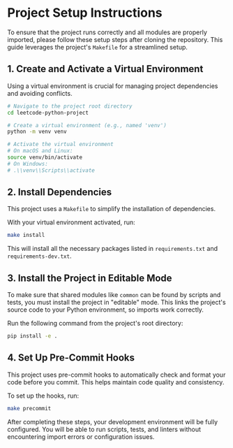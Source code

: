 # Project Setup Instructions

To ensure that the project runs correctly and all modules are properly imported, please follow these setup steps after cloning the repository. This guide leverages the project's `Makefile` for a streamlined setup.

## 1. Create and Activate a Virtual Environment

Using a virtual environment is crucial for managing project dependencies and avoiding conflicts.

```bash
# Navigate to the project root directory
cd leetcode-python-project

# Create a virtual environment (e.g., named 'venv')
python -m venv venv

# Activate the virtual environment
# On macOS and Linux:
source venv/bin/activate
# On Windows:
# .\\venv\\Scripts\\activate
```

## 2. Install Dependencies

This project uses a `Makefile` to simplify the installation of dependencies.

With your virtual environment activated, run:

```bash
make install
```

This will install all the necessary packages listed in `requirements.txt` and `requirements-dev.txt`.

## 3. Install the Project in Editable Mode

To make sure that shared modules like `common` can be found by scripts and tests, you must install the project in "editable" mode. This links the project's source code to your Python environment, so imports work correctly.

Run the following command from the project's root directory:

```bash
pip install -e .
```

## 4. Set Up Pre-Commit Hooks

This project uses pre-commit hooks to automatically check and format your code before you commit. This helps maintain code quality and consistency.

To set up the hooks, run:

```bash
make precommit
```

After completing these steps, your development environment will be fully configured. You will be able to run scripts, tests, and linters without encountering import errors or configuration issues.

